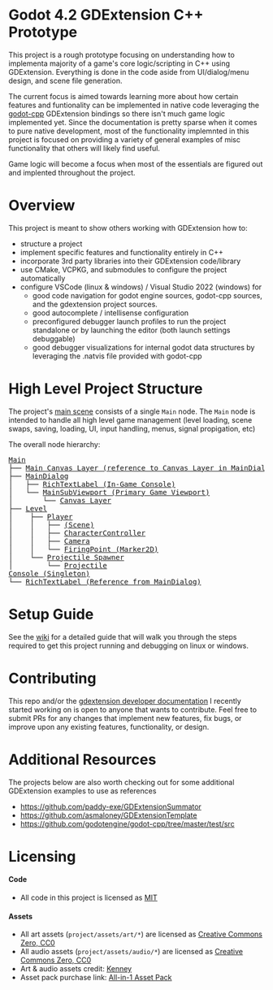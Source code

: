 # Godot 4.2 GDExtension C++ Prototype

This project is a rough prototype focusing on understanding how to implementa majority of a game's core logic/scripting in C++ using GDExtension. Everything is done in the code aside from UI/dialog/menu design, and scene file generation.

The current focus is aimed towards learning more about how certain features and funtionality can be implemented in native code leveraging the [godot-cpp](https://github.com/godotengine/godot-cpp) GDExtension bindings so there isn't much game logic implemented yet. Since the documentation is pretty sparse when it comes to pure native development, most of the functionality implemnted in this project is focused on providing a variety of general examples of misc functionality that others will likely find useful.

Game logic will become a focus when most of the essentials are figured out and implented throughout the project.

# Overview

This project is meant to show others working with GDExtension how to:

- structure a project
- implement specific features and functionality entirely in C++
- incorporate 3rd party libraries into their GDExtension code/library
- use CMake, VCPKG, and submodules to configure the project automatically
- configure VSCode (linux & windows) / Visual Studio 2022 (windows) for
  - good code navigation for godot engine sources, godot-cpp sources, and the gdextension project sources.
  - good autocomplete / intellisense configuration
  - preconfigured debugger launch profiles to run the project standalone or by launching the editor (both launch settings debuggable)
  - good debugger visualizations for internal godot data structures by leveraging the .natvis file provided with godot-cpp

# High Level Project Structure

The project's [main scene](./project/main.tscn) consists of a single `Main` node. The `Main` node is intended to handle all high level game management (level loading, scene swaps, saving, loading, UI, input handling, menus, signal propigation, etc)

The overall node hierarchy:

<div class="highlight highlight-html"> <pre>
<a href="./src/main.hpp" title="title">Main</a>
├── <a href="./src/ui/main_dialog.hpp" title="title">Main Canvas Layer (reference to Canvas Layer in MainDialog)</a>
├── <a href="./src/ui/main_dialog.hpp" title="title">MainDialog</a>
│   ├── <a href="./project/scenes/ui/main_dialog.tscn" title="title">RichTextLabel (In-Game Console)</a>
│   └── <a href="./project/scenes/ui/main_dialog.tscn" title="title">MainSubViewport (Primary Game Viewport)</a>
│       └── <a href="./project/scenes/ui/main_dialog.tscn" title="title">Canvas Layer</a>
├── <a href="./src/entity/level.hpp" title="title">Level</a>
│    ├── <a href="./src/entity/character/player.cpp" title="title">Player</a>
│    │   ├── <a href="./project/scenes/characters/player.tscn" title="title">(Scene)</a>
│    │   ├── <a href="./src/entity/controller/character_controller.cpp" title="title">CharacterController</a>
│    │   ├── <a href="./src/entity/camera.cpp" title="title">Camera</a>
│    │   └── <a href="./src/entity/character/character.hpp" title="title">FiringPoint (Marker2D)</a>
│    └── <a href="./src/entity/projectile/projectile_spawner.hpp" title="title">Projectile Spawner</a>
│        └── <a href="./src/entity/projectile/projectile.hpp" title="title">Projectile</a>
<a href="./src/singletons/console.hpp" title="title">Console (Singleton)</a>
└── <a href="./project/scenes/ui/main_dialog.tscn" title="title">RichTextLabel (Reference from MainDialog)</a>
</pre> </div>

# Setup Guide

See the [wiki](https://github.com/vorlac/godot-roguelite/wiki) for a detailed guide that will walk you through the steps required to get this project running and debugging on linux or windows.

# Contributing

This repo and/or the [gdextension developer documentation](https://github.com/vorlac/gdextension-docs/blob/main/main.md) I recently started working on is open to anyone that wants to contribute. Feel free to submit PRs for any changes that implement new features, fix bugs, or improve upon any existing features, functionality, or design.

# Additional Resources

The projects below are also worth checking out for some additional GDExtension examples to use as references

- https://github.com/paddy-exe/GDExtensionSummator
- https://github.com/asmaloney/GDExtensionTemplate
- https://github.com/godotengine/godot-cpp/tree/master/test/src

# Licensing

#### Code

- All code in this project is licensed as [MIT](./LICENSE)

#### Assets

- All art assets (`project/assets/art/*`) are licensed as [Creative Commons Zero, CC0](./project/assets/art/LICENSE)
- All audio assets (`project/assets/audio/*`) are licensed as [Creative Commons Zero, CC0](./project/assets/audio/LICENSE)
- Art & audio assets credit: [Kenney](www.kenney.nl)
- Asset pack purchase link: [All-in-1 Asset Pack](https://kenney.itch.io/kenney-game-assets)
